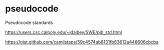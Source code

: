 # pseudocode

Pseudocode standards

https://users.csc.calpoly.edu/~jdalbey/SWE/pdl_std.html

https://gist.github.com/camilstaps/59c4574ab8131fb83612a446606cbcba
